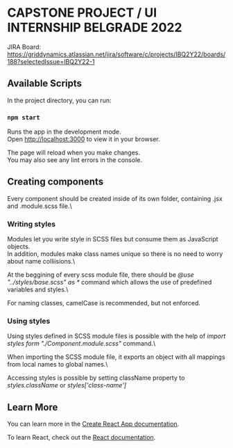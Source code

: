 # CAPSTONE PROJECT / UI INTERNSHIP BELGRADE 2022

JIRA Board: https://griddynamics.atlassian.net/jira/software/c/projects/IBQ2Y22/boards/188?selectedIssue=IBQ2Y22-1

## Available Scripts

In the project directory, you can run:

### `npm start`

Runs the app in the development mode.\
Open [http://localhost:3000](http://localhost:3000) to view it in your browser.

The page will reload when you make changes.\
You may also see any lint errors in the console.

## Creating components

Every component should be created inside of its own folder, containing .jsx and .module.scss file.\

### Writing styles

Modules let you write style in SCSS files but consume them as JavaScript objects.\
In addition, modules make class names unique so there is no need to worry about name colliisions.\

At the beggining of every scss module file, there should be _@use "../styles/base.scss" as *_ command which allows the use of predefined variables and styles.\

For naming classes, camelCase is recommended, but not enforced.

### Using styles

Using styles defined in SCSS module files is possible with the help of _import styles form "./Component.module.scss"_ command.\

When importing the SCSS module file, it exports an object with all mappings from local names to global names.\

Accessing styles is possible by setting className property to _styles.className_ or _styles['class-name']_

## Learn More

You can learn more in the [Create React App documentation](https://facebook.github.io/create-react-app/docs/getting-started).

To learn React, check out the [React documentation](https://reactjs.org/).